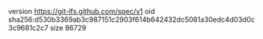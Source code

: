 version https://git-lfs.github.com/spec/v1
oid sha256:d530b3369ab3c987151c2903f614b642432dc5081a30edc4d03d0c3c9681c2c7
size 86729
